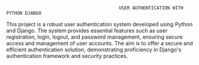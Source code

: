                                               USER AUTHENTICATION WITH PYTHON DJANGO

This project is a robust user authentication system developed using Python and Django. The system provides essential features such as user registration, login, logout, and password management, ensuring secure access and management of user accounts. The aim is to offer a secure and efficient authentication solution, demonstrating proficiency in Django's authentication framework and security practices.
